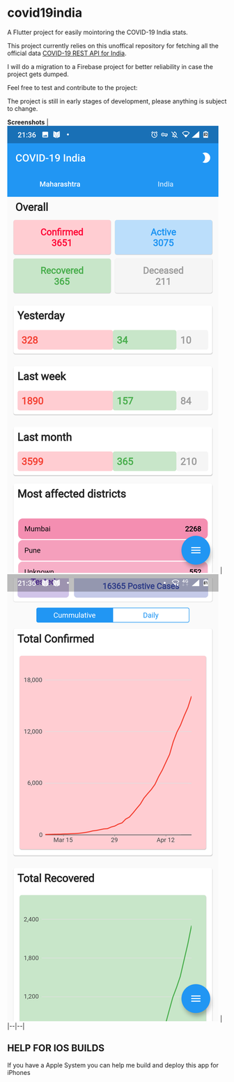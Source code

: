 # covid19india

A Flutter project for easily mointoring the COVID-19 India stats.

This project currently relies on this unoffical repository for fetching all the official data [COVID-19 REST API for India](https://github.com/amodm/api-covid19-in).

I will do a migration to a Firebase project for better reliability in case the project gets dumped.

Feel free to test and contribute to the project:

The project is still in early stages of development, please anything is subject to change.

**Screenshots**
| ![enter image description here](https://raw.githubusercontent.com/purplecandy/covid19india/master/screens/Screenshot_20200419-213602.png) | ![enter image description here](https://raw.githubusercontent.com/purplecandy/covid19india/master/screens/Screenshot_20200419-213618.png) |
|--|--|

## HELP FOR IOS BUILDS
If you have a Apple System you can help me build and deploy this app for iPhones
